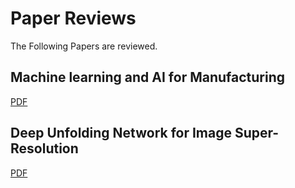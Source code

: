 # Paper Reviews
 
 
The Following Papers are reviewed.

<a id="aaa"></a>
## Machine learning and AI for Manufacturing 
[PDF](https://github.com/abhisheksoni-iitb/Paper-Reviews/blob/main/Machine%20learning%20and%20AI%20for%20Manufacturing.pdf)


<a id="aaa"></a>
## Deep Unfolding Network for Image Super-Resolution
[PDF](https://github.com/abhisheksoni-iitb/Paper-Reviews/blob/main/Deep%20Unfolding%20Network%20for%20Image%20Super-Resolution.pdf)

